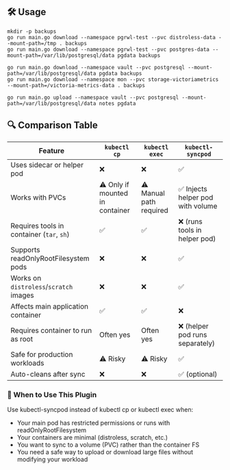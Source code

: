 ## 🛠️ Usage

```
mkdir -p backups
go run main.go download --namespace pgrwl-test --pvc distroless-data --mount-path=/tmp . backups
go run main.go download --namespace pgrwl-test --pvc postgres-data --mount-path=/var/lib/postgresql/data pgdata backups

go run main.go download --namespace vault --pvc postgresql --mount-path=/var/lib/postgresql/data pgdata backups
go run main.go download --namespace mon --pvc storage-victoriametrics --mount-path=/victoria-metrics-data . backups

go run main.go upload --namespace vault --pvc postgresql --mount-path=/var/lib/postgresql/data notes pgdata
```

## 🔍 Comparison Table

| Feature                                   | `kubectl cp`                    | `kubectl exec`          | `kubectl-syncpod`                |
|-------------------------------------------|---------------------------------|-------------------------|----------------------------------|
| Uses sidecar or helper pod                | ❌                               | ❌                       | ✅                                |
| Works with PVCs                           | ⚠️ Only if mounted in container | ⚠️ Manual path required | ✅ Injects helper pod with volume |
| Requires tools in container (`tar`, `sh`) | ✅                               | ✅                       | ❌ (runs tools in helper pod)     |
| Supports readOnlyRootFilesystem pods      | ❌                               | ❌                       | ✅                                |
| Works on `distroless`/`scratch` images    | ❌                               | ❌                       | ✅                                |
| Affects main application container        | ✅                               | ✅                       | ❌                                |
| Requires container to run as root         | Often yes                       | Often yes               | ❌ (helper pod runs separately)   |
| Safe for production workloads             | ⚠️ Risky                        | ⚠️ Risky                | ✅                                |
| Auto-cleans after sync                    | ❌                               | ❌                       | ✅ (optional)                     |

### 🚀 When to Use This Plugin

Use kubectl-syncpod instead of kubectl cp or kubectl exec when:

- Your main pod has restricted permissions or runs with readOnlyRootFilesystem
- Your containers are minimal (distroless, scratch, etc.)
- You want to sync to a volume (PVC) rather than the container FS
- You need a safe way to upload or download large files without modifying your workload
